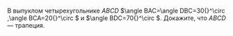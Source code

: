 В выпуклом четырехугольнике $ABCD$ $\angle BAC=\angle DBC=30{}^\circ ,\angle BCA=20{}^\circ $ и $\angle BDC=70{}^\circ $.  Докажите, что $ABCD$ — трапеция.